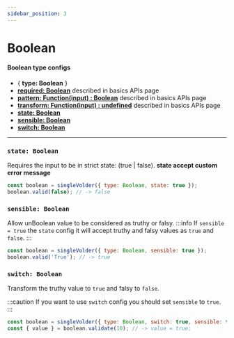 ```yaml
---
sidebar_position: 3
---
```


# Boolean

#### Boolean type configs

- { **type: Boolean** }
- [**required: Boolean**](./basics#required-boolean) described in basics APIs page
- [**pattern: Function(input) : Boolean**](./basics#pattern-functioninput--boolean) described in basics APIs page
- [**transform: Function(input) : undefined**](./basics#transform-functioninput--undefined) described in basics APIs page
- [**state: Boolean**](#state-boolean)
- [**sensible: Boolean**](#sensible-boolean)
- [**switch: Boolean**](#switch-boolean)

---

### `state: Boolean`

Requires the input to be in strict state: (true | false). **state accept custom error message**

```js
const boolean = singleVolder({ type: Boolean, state: true });
boolean.valid(false); // -> false
```

### `sensible: Boolean`

Allow unBoolean value to be considered as truthy or falsy.
:::info
If `sensible = true` the `state` config it will accept truthy and falsy values as `true` and `false`.
:::

```js
const boolean = singleVolder({ type: Boolean, sensible: true });
boolean.valid('True'); // -> true
```

### `switch: Boolean`

Transform the truthy value to `true` and falsy to `false`.

:::caution
If you want to use `switch` config you should set `sensible` to `true`.
:::

```js
const boolean = singleVolder({ type: Boolean, switch: true, sensible: true});
const { value } = boolean.validate(10); // -> value = true; 
```
